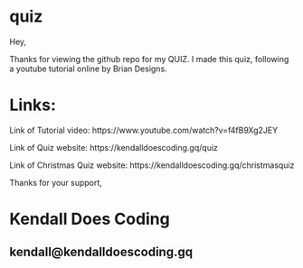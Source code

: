 # quiz

Hey,

Thanks for viewing the github repo for my QUIZ.
I made this quiz, following a youtube tutorial online by Brian Designs.

<h1>Links:</h1>
<p>Link of Tutorial video: https://www.youtube.com/watch?v=f4fB9Xg2JEY</p>
<p>Link of Quiz website: https://kendalldoescoding.gq/quiz</p>
<p>Link of Christmas Quiz website: https://kendalldoescoding.gq/christmasquiz</p>

Thanks for your support,
<h1>Kendall Does Coding</h1>
<h2>kendall@kendalldoescoding.gq</h2>
